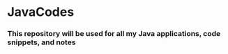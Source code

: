# JavaCodes
### This repository will be used for all my Java applications, code snippets, and notes
